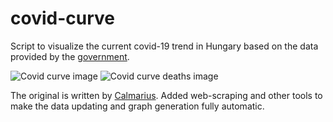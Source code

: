 # covid-curve
Script to visualize the current covid-19 trend in Hungary based on the data provided by the [government](https://koronavirus.gov.hu/hirek).

![Covid curve image](https://i.imgur.com/2DwIdzH.png)
![Covid curve deaths image](https://i.imgur.com/wtwUD7Z.png)

The original is written by [Calmarius](https://github.com/Calmarius). Added web-scraping and other tools to make the data updating and graph generation fully automatic.
